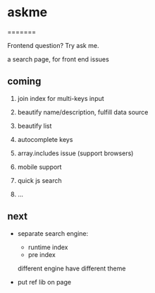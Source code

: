 # askme
=======

Frontend question? Try ask me.

a search page, for front end issues

coming
------
1. join index for multi-keys input

2. beautify name/description, fulfill data source

3. beautify list

4. autocomplete keys

5. array.includes issue (support browsers)

6. mobile support

7. quick js search

8. ...

next
----
* separate search engine:
  * runtime index
  * pre index

  different engine have different theme

* put ref lib on page

